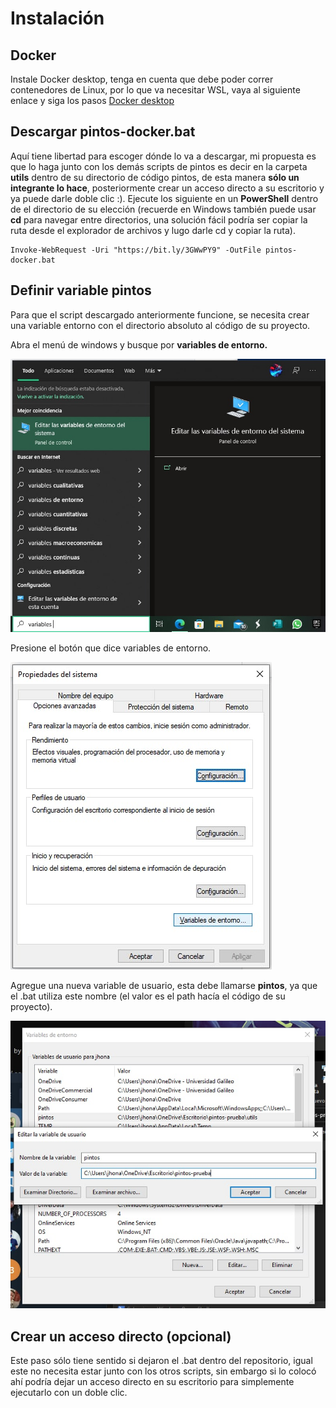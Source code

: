 # Instalación

## Docker

Instale Docker desktop, tenga en cuenta que debe poder correr contenedores de Linux, por lo que va necesitar WSL, vaya al siguiente enlace y siga los pasos [Docker desktop](https://docs.docker.com/desktop/install/windows-install/)

## Descargar pintos-docker.bat

Aquí tiene libertad para escoger dónde lo va a descargar, mi propuesta es que lo haga junto con los demás scripts de pintos es decir en la carpeta **utils** dentro de su directorio de código pintos, de esta manera **sólo un integrante lo hace**, posteriormente crear un acceso directo a su escritorio y ya puede darle doble clic :). Ejecute los siguiente en un **PowerShell** dentro de el directorio de su elección (recuerde en Windows también puede usar **cd** para navegar entre directorios, una solución fácil podría ser copiar la ruta desde el explorador de archivos y lugo darle cd y copiar la ruta).

```batch
Invoke-WebRequest -Uri "https://bit.ly/3GWwPY9" -OutFile pintos-docker.bat
```
## Definir variable pintos

Para que el script descargado anteriormente funcione, se necesita crear una variable  entorno con el directorio absoluto al código de su proyecto.

Abra el menú de windows y busque por **variables de entorno.**

![image](assets/env-vars.png)

Presione el botón que dice variables de entorno.

![image](assets/press-env-vars-btn.png)

Agregue una nueva variable de usuario, esta debe llamarse **pintos**, ya que el .bat utiliza este nombre (el valor es el path hacía el código de su proyecto).

![image](assets/save-env-var.png)

## Crear un acceso directo (opcional)

Este paso sólo tiene sentido si dejaron el .bat dentro del repositorio, igual este no necesita estar junto con los otros scripts, sin embargo si lo colocó ahí podría dejar un acceso directo en su escritorio para simplemente ejecutarlo con un doble clic.
